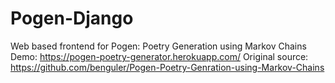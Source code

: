 # Pogen-Django
Web based frontend for Pogen: Poetry Generation using Markov Chains
Demo: https://pogen-poetry-generator.herokuapp.com/
Original source: https://github.com/benguler/Pogen-Poetry-Genration-using-Markov-Chains
